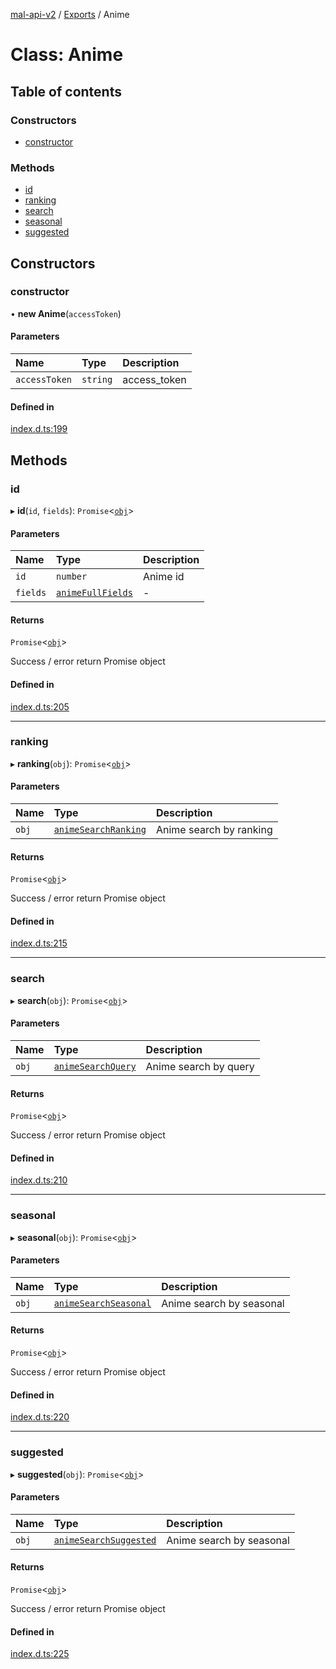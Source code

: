 [mal-api-v2](../../README.md) / [Exports](../modules.md) / Anime

# Class: Anime

## Table of contents

### Constructors

-   [constructor](Anime.md#constructor)

### Methods

-   [id](Anime.md#id)
-   [ranking](Anime.md#ranking)
-   [search](Anime.md#search)
-   [seasonal](Anime.md#seasonal)
-   [suggested](Anime.md#suggested)

## Constructors

### constructor

• **new Anime**(`accessToken`)

#### Parameters

| Name          | Type     | Description  |
| :------------ | :------- | :----------- |
| `accessToken` | `string` | access_token |

#### Defined in

[index.d.ts:199](https://github.com/droidxrx/mal-api-v2/blob/bcfd676/lib/index.d.ts#L199)

## Methods

### id

▸ **id**(`id`, `fields`): `Promise`<[`obj`](../interfaces/obj.md)\>

#### Parameters

| Name     | Type                                               | Description |
| :------- | :------------------------------------------------- | :---------- |
| `id`     | `number`                                           | Anime id    |
| `fields` | [`animeFullFields`](../modules.md#animefullfields) | -           |

#### Returns

`Promise`<[`obj`](../interfaces/obj.md)\>

Success / error return Promise object

#### Defined in

[index.d.ts:205](https://github.com/droidxrx/mal-api-v2/blob/bcfd676/lib/index.d.ts#L205)

---

### ranking

▸ **ranking**(`obj`): `Promise`<[`obj`](../interfaces/obj.md)\>

#### Parameters

| Name  | Type                                                        | Description             |
| :---- | :---------------------------------------------------------- | :---------------------- |
| `obj` | [`animeSearchRanking`](../interfaces/animeSearchRanking.md) | Anime search by ranking |

#### Returns

`Promise`<[`obj`](../interfaces/obj.md)\>

Success / error return Promise object

#### Defined in

[index.d.ts:215](https://github.com/droidxrx/mal-api-v2/blob/bcfd676/lib/index.d.ts#L215)

---

### search

▸ **search**(`obj`): `Promise`<[`obj`](../interfaces/obj.md)\>

#### Parameters

| Name  | Type                                                    | Description           |
| :---- | :------------------------------------------------------ | :-------------------- |
| `obj` | [`animeSearchQuery`](../interfaces/animeSearchQuery.md) | Anime search by query |

#### Returns

`Promise`<[`obj`](../interfaces/obj.md)\>

Success / error return Promise object

#### Defined in

[index.d.ts:210](https://github.com/droidxrx/mal-api-v2/blob/bcfd676/lib/index.d.ts#L210)

---

### seasonal

▸ **seasonal**(`obj`): `Promise`<[`obj`](../interfaces/obj.md)\>

#### Parameters

| Name  | Type                                                          | Description              |
| :---- | :------------------------------------------------------------ | :----------------------- |
| `obj` | [`animeSearchSeasonal`](../interfaces/animeSearchSeasonal.md) | Anime search by seasonal |

#### Returns

`Promise`<[`obj`](../interfaces/obj.md)\>

Success / error return Promise object

#### Defined in

[index.d.ts:220](https://github.com/droidxrx/mal-api-v2/blob/bcfd676/lib/index.d.ts#L220)

---

### suggested

▸ **suggested**(`obj`): `Promise`<[`obj`](../interfaces/obj.md)\>

#### Parameters

| Name  | Type                                                            | Description              |
| :---- | :-------------------------------------------------------------- | :----------------------- |
| `obj` | [`animeSearchSuggested`](../interfaces/animeSearchSuggested.md) | Anime search by seasonal |

#### Returns

`Promise`<[`obj`](../interfaces/obj.md)\>

Success / error return Promise object

#### Defined in

[index.d.ts:225](https://github.com/droidxrx/mal-api-v2/blob/bcfd676/lib/index.d.ts#L225)
